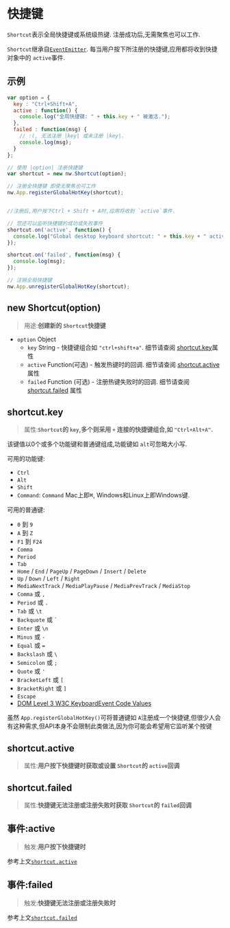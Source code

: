 # 快捷键

`Shortcut`表示全局快捷键或系统级热键. 注册成功后,无需聚焦也可以工作.

`Shortcut`继承自[`EventEmitter`](https://nodejs.org/api/events.html#events_class_events_eventemitter). 每当用户按下所注册的快捷键,应用都将收到快捷对象中的 `active`事件.

## 示例

```js
var option = {
  key : "Ctrl+Shift+A",
  active : function() {
    console.log("全局快捷键: " + this.key + " 被激活."); 
  },
  failed : function(msg) {
    // :(, 无法注册 |key| 或未注册 |key|.
    console.log(msg);
  }
};

// 使用 |option| 注册快捷键
var shortcut = new nw.Shortcut(option);

// 注册全快捷键 即使无聚焦也可工作
nw.App.registerGlobalHotKey(shortcut);


//注册后,用户按下Ctrl + Shift + A时,应用将收到 `active`事件.

// 您还可以监听快捷键的成功或失败事件
shortcut.on('active', function() {
  console.log("Global desktop keyboard shortcut: " + this.key + " active."); 
});

shortcut.on('failed', function(msg) {
  console.log(msg);
});

// 注销全局快捷键
nw.App.unregisterGlobalHotKey(shortcut);
```

## new Shortcut(option)
> 用途:**创建新的 `Shortcut`快捷键**

* `option` Object
    - `key`  String - 快捷键组合如 `"ctrl+shift+a"`. 细节请查阅 [shortcut.key](#shortcutkey)属性
    - `active` Function(可选) - 触发热键时的回调. 细节请查阅 [shortcut.active](#shortcutactive) 属性
    - `failed` Function (可选) -  注册热键失败时的回调. 细节请查阅 [shortcut.failed](#shortcutfailed) 属性

## shortcut.key
> 属性:**`Shortcut`的 `key`,多个则采用 `+` 连接的快捷键组合,如 `"Ctrl+Alt+A"`.**

该键值以0个或多个功能键和普通键组成,功能键如 `alt`可忽略大小写.

可用的功能键:
* `Ctrl`
* `Alt`
* `Shift`
* `Command`: `Command`  Mac上即<kbd>&#8984;</kbd>, Windows和Linux上即Windows键.

可用的普通键:
* `0` 到 `9`
* `A` 到 `Z`
* `F1` 到 `F24`
* `Comma`
* `Period`
* `Tab`
* `Home` / `End` / `PageUp` / `PageDown` / `Insert` / `Delete`
* `Up` / `Down` / `Left` / `Right`
* `MediaNextTrack` / `MediaPlayPause` / `MediaPrevTrack` / `MediaStop`
* `Comma` 或 `,`
* `Period` 或 `.`
* `Tab` 或 `\t`
* `Backquote` 或 `` ` ``
* `Enter` 或 `\n`
* `Minus` 或 `-`
* `Equal` 或 `=`
* `Backslash` 或 `\`
* `Semicolon` 或 `;`
* `Quote` 或 `'`
* `BracketLeft` 或 `[`
* `BracketRight` 或 `]`
* `Escape`
* [DOM Level 3 W3C KeyboardEvent Code Values](http://www.w3.org/TR/DOM-Level-3-Events-code/)

虽然 `App.registerGlobalHotKey()`可将普通键如 `A`注册成一个快捷键,但很少人会有这种需求,但API本身不会限制此类做法,因为你可能会希望用它监听某个按键

## shortcut.active
> 属性:**用户按下快捷键时获取或设置 `Shortcut`的 `active`回调**

## shortcut.failed
> 属性:**快捷键无法注册或注册失败时获取 `Shortcut`的 `failed`回调**

## 事件:active
> 触发:**用户按下快捷键时**

参考上文[`shortcut.active`](#shortcutactive)

## 事件:failed
> 触发:**快捷键无法注册或注册失败时**

参考上文[`shortcut.failed`](#shortcutfailed)
